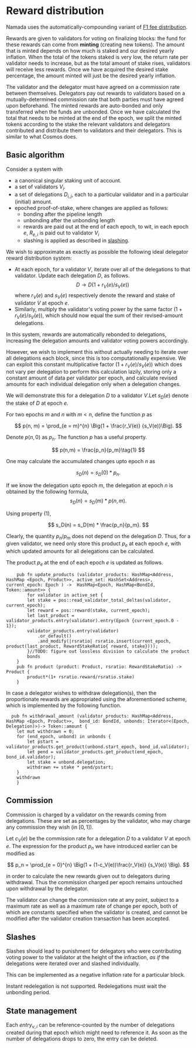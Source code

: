 # Reward distribution

Namada uses the automatically-compounding variant of [F1 fee distribution](https://drops.dagstuhl.de/opus/volltexte/2020/11974/pdf/OASIcs-Tokenomics-2019-10.pdf).

Rewards are given to validators for voting on finalizing blocks: the fund for these rewards can come from **minting** (creating new tokens). The amount that is minted depends on how much is staked and our desired yearly inflation. When the total of the tokens staked is very low, the return rate per validator needs to increase, but as the total amount of stake rises, validators will receive less rewards. Once we have acquired the desired stake percentage, the amount minted will just be the desired yearly inflation. 

The validator and the delegator must have agreed on a commission rate between themselves. Delegators pay out rewards to validators based on a mutually-determined commission rate that both parties must have agreed upon beforehand. The minted rewards are auto-bonded and only transferred when the funds are unbonded. Once we have calculated the total that needs to be minted at the end of the epoch, we split the minted tokens according to the stake the relevant validators and delegators contributed and distribute them to validators and their delegators. This is similar to what Cosmos does. 

## Basic algorithm

Consider a system with

- a canonical singular staking unit of account.
- a set of validators $V_i$.
- a set of delegations $D_{i, j}$, each to a particular validator and in a particular (initial) amount.
- epoched proof-of-stake, where changes are applied as follows:
	- bonding after the pipeline length
	- unbonding after the unbonding length
	- rewards are paid out at the end of each epoch, to wit, in each epoch $e$, $R_{e,i}$ is paid out to validator $V_i$
	- slashing is applied as described in [slashing](/cubic-slashing.html).

We wish to approximate as exactly as possible the following ideal delegator reward distribution system:

- At each epoch, for a validator $V$, iterate over all of the delegations to that validator. Update each delegation $D$, as follows.
$$
D \rightarrow D( 1 + r_V(e)/s_V(e))
$$
where $r_V(e)$ and $s_V(e)$ respectively denote the reward and stake of validator $V$ at epoch $e$.
- Similarly, multiply the validator's voting power by the same factor $(1 + r_V(e)/s_V(e))$, which should now equal the sum of their revised-amount delegations.

In this system, rewards are automatically rebonded to delegations, increasing the delegation amounts and validator voting powers accordingly.

However, we wish to implement this without actually needing to iterate over all delegations each block, since this is too computationally expensive. We can exploit this constant multiplicative factor $(1  + r_V(e) / s_V(e))$ which does not vary per delegation to perform this calculation lazily, storing only a constant amount of data per validator per epoch, and calculate revised amounts for each individual delegation only when a delegation changes. 

We will demonstrate this for a delegation $D$ to a validator $V$.Let $s_D(e)$ denote the stake of $D$ at epoch $e$.

For two epochs $m$ and $n$ with $m<n$, define the function $p$ as

$$
p(n, m) = \prod_{e = m}^{n} \Big(1 + \frac{r_V(e)} {s_V(e)}\Big).
$$

Denote $p(n, 0)$ as $p_n$. The function $p$ has a useful property. 

$$
p(n,m) = \frac{p_n}{p_m}\tag{1}
$$

One may calculate the accumulated changes upto epoch $n$ as

$$
s_D(n) = s_D(0) * p_n.
$$

If we know the delegation upto epoch $m$, the delegation at epoch $n$ is obtained by the following formula,
$$
s_D(n) =  s_D(m) * p(n,m).
$$

Using property $(1)$,

$$
s_D(n) =  s_D(m) * \frac{p_n}{p_m}.
$$


Clearly, the quantity $p_n/p_m$ does not depend on the delegation $D$. Thus, for a given validator, we need only store this product $p_e$ at each epoch $e$, with which updated amounts for all delegations can be calculated.

The product $p_e$ at the end of each epoch $e$ is updated as follows.

```rust=
	pub fn update_products (validator_products: HashMap<Address, HashMap <Epoch, Product>>, active_set: HashSet<Address>, current_epoch: Epoch ) ->  HashMap<Epoch, HashMap<BondId, Token::amount>> {
	    for validator in active_set {
		let stake = pos::read_validator_total_deltas(validator, current_epoch);
		let reward = pos::reward(stake, current_epoch);
		let last_product = validator_products.entry(validator).entry(Epoch {current_epoch.0 - 1});
		validator_products.entry(validator)
		    .or_default()
		    .and_modify(|rsratio| rsratio.insert(current_epoch, product(last_product, RewardStakeRatio{ reward, stake})));
	    }//TODO: figure out lossless division to calculate the product
	    bonds
	}
	pub fn product (product: Product, rsratio: RewardStakeRatio) -> Product {
	    product*(1+ rsratio.reward/rsratio.stake)
	}
```
In case a delegator wishes to withdraw delegation(s), then the proportionate rewards are appropriated using the aforementioned scheme, which is implemented by the following function.

```rust=
  pub fn withdrawal_amount (validator_products: HashMap<Address, HashMap <Epoch, Product>>,  bond_id: BondId, unbonds: Iterator<(Epoch, Delegation)>)-> Token::amount {
	let mut withdrawn = 0;
	for (end_epoch, unbond) in unbonds {
	    let pstart = validator_products.get_product(unbond.start_epoch, bond_id.validator);
	    let pend = validator_products.get_product(end_epoch, bond_id.validator);
	    let stake = unbond.delegation;
	    withdrawn += stake * pend/pstart;
	}
	withdrawn
    }
```

## Commission

Commission is charged by a validator on the rewards coming from delegations. These are set as percentages by the validator, who may charge any commission they wish (in $[0, 1]$). 

Let $c_V(e)$ be the commission rate for a delegation $D$ to a validator $V$ at epoch $e$. The expression for the product $p_n$ we have introduced earlier can be modified as

$$ p_n = \prod_{e = 0}^{n} \Big(1 + (1-c_V(e))\frac{r_V(e)} {s_V(e)} \Big). $$

in order to calculate the new rewards given out to delegators during withdrawal. Thus the commission charged per epoch remains untouched upon withdrawal by the delegator. 

The validator can change the commission rate at any point, subject to a maximum rate as well as a maximum rate of change per epoch, both of which are constants specified when the validator is created, and cannot be modified after the validator creation transaction has been accepted.

## Slashes

Slashes should lead to punishment for delegators who were contributing voting power to the validator at the height of the infraction, _as if_ the delegations were iterated over and slashed individually.

This can be implemented as a negative inflation rate for a particular block.

Instant redelegation is not supported. Redelegations must wait the unbonding period.

## State management

Each $entry_{v,i}$ can be reference-counted by the number of delegations created during that epoch which might need to reference it. As soon as the number of delegations drops to zero, the entry can be deleted.
